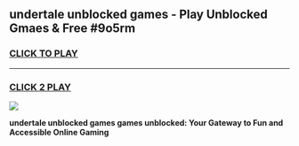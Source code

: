 
## undertale unblocked games - Play Unblocked Gmaes & Free #9o5rm
<h3>
<a href="https://news.freeplayer.one?title=undertale_unblocked_games&ref=03M">CLICK TO PLAY</a></h3>
<hr>

<h3>
<a href="https://news.freeplayer.one?title=undertale_unblocked_games&ref=03M">CLICK 2 PLAY</a>
  
</h3>

<a href="https://news.freeplayer.one?title=undertale_unblocked_games&ref=03M"><img src="https://clearcache.store/games.png"></a>


**undertale unblocked games games unblocked: Your Gateway to Fun and Accessible Online Gaming**
